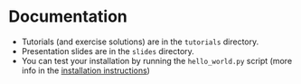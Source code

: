 # Documentation

- Tutorials (and exercise solutions) are in the `tutorials` directory.
- Presentation slides are in the `slides` directory.
- You can test your installation by running the `hello_world.py` script (more info in the [installation instructions](/INSTALL.md))
